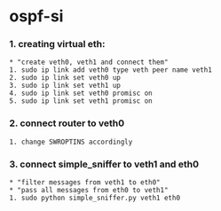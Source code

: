 # ospf-si

### 1. creating virtual eth:
	* "create veth0, veth1 and connect them"
	1. sudo ip link add veth0 type veth peer name veth1 
	2. sudo ip link set veth0 up
	3. sudo ip link set veth1 up
	4. sudo ip link set veth0 promisc on
	5. sudo ip link set veth1 promisc on

### 2. connect router to veth0
	1. change SWROPTINS accordingly

### 3. connect simple_sniffer to veth1 and eth0
	* "filter messages from veth1 to eth0"
	* "pass all messages from eth0 to veth1"
	1. sudo python simple_sniffer.py veth1 eth0
	
